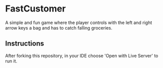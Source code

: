 # FastCustomer

A simple and fun game where the player controls with the left and right arrow keys a bag and has to catch falling groceries. 

## Instructions
After forking this repository, in your IDE choose 'Open with Live Server' to run it.
